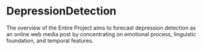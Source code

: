 # DepressionDetection
The overview of the Entire Project aims to forecast depression detection as an online web media post by concentrating on emotional process, linguistic foundation, and temporal features.
